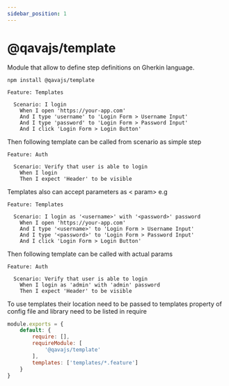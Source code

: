 ```yaml
---
sidebar_position: 1
---
```


# @qavajs/template
Module that allow to define step definitions on Gherkin language.

`npm install @qavajs/template`

```gherkin
Feature: Templates

  Scenario: I login
    When I open 'https://your-app.com'
    And I type 'username' to 'Login Form > Username Input'
    And I type 'password' to 'Login Form > Password Input'
    And I click 'Login Form > Login Button'
```

Then following template can be called from scenario as simple step

```gherkin
Feature: Auth

  Scenario: Verify that user is able to login
    When I login
    Then I expect 'Header' to be visible
```

Templates also can accept parameters as < param> e.g

```gherkin
Feature: Templates

  Scenario: I login as '<username>' with '<password>' password
    When I open 'https://your-app.com'
    And I type '<username>' to 'Login Form > Username Input'
    And I type '<password>' to 'Login Form > Password Input'
    And I click 'Login Form > Login Button'
```

Then following template can be called with actual params

```gherkin
Feature: Auth

  Scenario: Verify that user is able to login
    When I login as 'admin' with 'admin' password
    Then I expect 'Header' to be visible
```

To use templates their location need to be passed to templates property of config file and library need to be listed
in require
```javascript
module.exports = {
    default: {
        require: [],
        requireModule: [
            '@qavajs/template'
        ],
        templates: ['templates/*.feature']
    }
}
````
